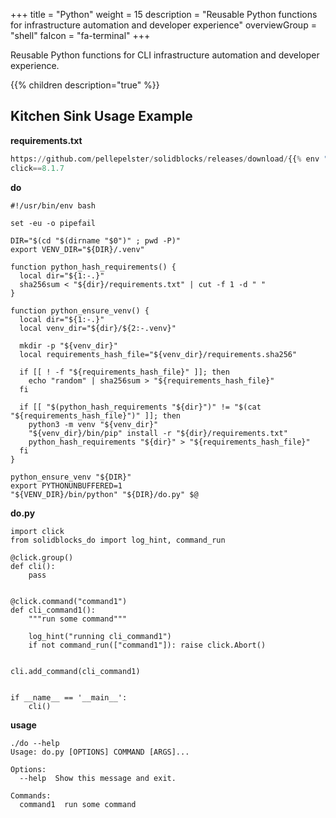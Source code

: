 +++
title = "Python"
weight = 15
description = "Reusable Python functions for infrastructure automation and developer experience"
overviewGroup = "shell"
faIcon = "fa-terminal"
+++

Reusable Python functions for CLI infrastructure automation and developer experience.

{{% children description="true" %}}

## Kitchen Sink Usage Example

**requirements.txt**
```python
https://github.com/pellepelster/solidblocks/releases/download/{{% env "SOLIDBLOCKS_VERSION" %}}/solidblocks_do-{{% env "SOLIDBLOCKS_VERSION_RAW" %}}-py3-none-any.whl
click==8.1.7
```

**do**
```shell
#!/usr/bin/env bash

set -eu -o pipefail

DIR="$(cd "$(dirname "$0")" ; pwd -P)"
export VENV_DIR="${DIR}/.venv"

function python_hash_requirements() {
  local dir="${1:-.}"
  sha256sum < "${dir}/requirements.txt" | cut -f 1 -d " "
}

function python_ensure_venv() {
  local dir="${1:-.}"
  local venv_dir="${dir}/${2:-.venv}"

  mkdir -p "${venv_dir}"
  local requirements_hash_file="${venv_dir}/requirements.sha256"

  if [[ ! -f "${requirements_hash_file}" ]]; then
    echo "random" | sha256sum > "${requirements_hash_file}"
  fi

  if [[ "$(python_hash_requirements "${dir}")" != "$(cat "${requirements_hash_file}")" ]]; then
    python3 -m venv "${venv_dir}"
    "${venv_dir}/bin/pip" install -r "${dir}/requirements.txt"
    python_hash_requirements "${dir}" > "${requirements_hash_file}"
  fi
}

python_ensure_venv "${DIR}"
export PYTHONUNBUFFERED=1
"${VENV_DIR}/bin/python" "${DIR}/do.py" $@
```

**do.py**
```shell
import click
from solidblocks_do import log_hint, command_run

@click.group()
def cli():
    pass


@click.command("command1")
def cli_command1():
    """run some command"""

    log_hint("running cli_command1")
    if not command_run(["command1"]): raise click.Abort()


cli.add_command(cli_command1)


if __name__ == '__main__':
    cli()
```

**usage**
```shell
./do --help
Usage: do.py [OPTIONS] COMMAND [ARGS]...

Options:
  --help  Show this message and exit.

Commands:
  command1  run some command
```